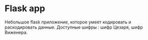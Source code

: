 # Flask app
Небольшое flask приложение, которое умеет кодировать и раскодировать данные.
Доступные шифры : шифр Цезаря, шифр Виженера.
